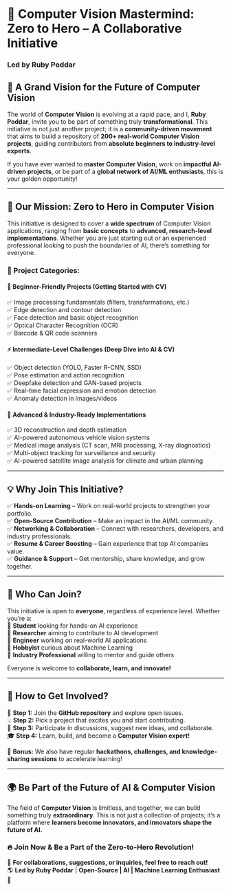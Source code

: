 # **🚀 Computer Vision Mastermind: Zero to Hero – A Collaborative Initiative**  
### **Led by Ruby Poddar**  

## **🌟 A Grand Vision for the Future of Computer Vision**  

The world of **Computer Vision** is evolving at a rapid pace, and I, **Ruby Poddar**, invite you to be part of something truly **transformational**. This initiative is not just another project; it is a **community-driven movement** that aims to build a repository of **200+ real-world Computer Vision projects**, guiding contributors from **absolute beginners to industry-level experts**.  

If you have ever wanted to **master Computer Vision**, work on **impactful AI-driven projects**, or be part of a **global network of AI/ML enthusiasts**, this is your golden opportunity!  

---  
## **🎯 Our Mission: Zero to Hero in Computer Vision**  

This initiative is designed to cover a **wide spectrum** of Computer Vision applications, ranging from **basic concepts** to **advanced, research-level implementations**. Whether you are just starting out or an experienced professional looking to push the boundaries of AI, there’s something for everyone.  

### **📌 Project Categories:**  
#### **🔰 Beginner-Friendly Projects (Getting Started with CV)**  
✅ Image processing fundamentals (filters, transformations, etc.)  
✅ Edge detection and contour detection  
✅ Face detection and basic object recognition  
✅ Optical Character Recognition (OCR)  
✅ Barcode & QR code scanners  

#### **⚡ Intermediate-Level Challenges (Deep Dive into AI & CV)**  
✅ Object detection (YOLO, Faster R-CNN, SSD)  
✅ Pose estimation and action recognition  
✅ Deepfake detection and GAN-based projects  
✅ Real-time facial expression and emotion detection  
✅ Anomaly detection in images/videos  

#### **🚀 Advanced & Industry-Ready Implementations**  
✅ 3D reconstruction and depth estimation  
✅ AI-powered autonomous vehicle vision systems  
✅ Medical image analysis (CT scan, MRI processing, X-ray diagnostics)  
✅ Multi-object tracking for surveillance and security  
✅ AI-powered satellite image analysis for climate and urban planning  

---  
## **💡 Why Join This Initiative?**  

✅ **Hands-on Learning** – Work on real-world projects to strengthen your portfolio.  
✅ **Open-Source Contribution** – Make an impact in the AI/ML community.  
✅ **Networking & Collaboration** – Connect with researchers, developers, and industry professionals.  
✅ **Resume & Career Boosting** – Gain experience that top AI companies value.  
✅ **Guidance & Support** – Get mentorship, share knowledge, and grow together.  

---  
## **👥 Who Can Join?**  

This initiative is open to **everyone**, regardless of experience level. Whether you’re a:  
🔹 **Student** looking for hands-on AI experience  
🔹 **Researcher** aiming to contribute to AI development  
🔹 **Engineer** working on real-world AI applications  
🔹 **Hobbyist** curious about Machine Learning  
🔹 **Industry Professional** willing to mentor and guide others  

Everyone is welcome to **collaborate, learn, and innovate!**  

---  
## **🚀 How to Get Involved?**  

🔗 **Step 1:** Join the **GitHub repository** and explore open issues.  
💡 **Step 2:** Pick a project that excites you and start contributing.  
📢 **Step 3:** Participate in discussions, suggest new ideas, and collaborate.  
🎓 **Step 4:** Learn, build, and become a **Computer Vision expert!**  

📌 **Bonus:** We also have regular **hackathons, challenges, and knowledge-sharing sessions** to accelerate learning!  

---  
## **🌍 Be Part of the Future of AI & Computer Vision**  

The field of **Computer Vision** is limitless, and together, we can build something truly **extraordinary**. This is not just a collection of projects; it’s a platform where **learners become innovators, and innovators shape the future of AI.**  

### 🔥 **Join Now & Be a Part of the Zero-to-Hero Revolution!**  

💬 **For collaborations, suggestions, or inquiries, feel free to reach out!**  
🌎 **Led by Ruby Poddar** | **Open-Source | AI | Machine Learning Enthusiast** 🚀
